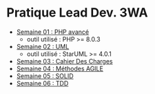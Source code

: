 # Pratique Lead Dev. 3WA

- [Semaine 01 : PHP avancé](/week01_PHP/readme.md)
    - outil utilisé : PHP >= 8.0.3
- [Semaine 02 : UML](/week02_UML/readme.md)
    - outil utilisé : StarUML >= 4.0.1
- [Semaine 03 : Cahier Des Charges](/week03_CDC/readme.md)
- [Semaine 04 : Méthodes AGILE](/week04_AGILE/week04.md)
- [Semaine 05 : SOLID](/week05_SOLID/readme.md)
- [Semaine 06 : TDD](/week06_TDD/readme.md)
